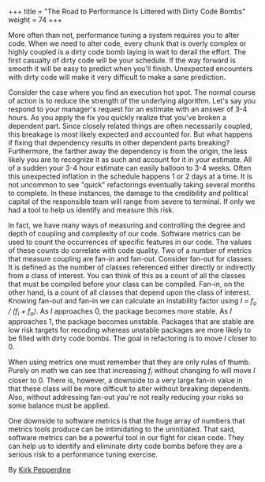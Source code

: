 +++
title = "The Road to Performance Is Littered with Dirty Code Bombs"
weight = 74
+++

More often than not, performance tuning a system requires you to alter code. When we need to alter code, every chunk that is overly complex or highly coupled is a dirty code bomb laying in wait to derail the effort. The first casualty of dirty code will be your schedule. If the way forward is smooth it will be easy to predict when you'll finish. Unexpected encounters with dirty code will make it very difficult to make a sane prediction.

Consider the case where you find an execution hot spot. The normal course of action is to reduce the strength of the underlying algorithm. Let's say you respond to your manager's request for an estimate with an answer of 3-4 hours. As you apply the fix you quickly realize that you've broken a dependent part. Since closely related things are often necessarily coupled, this breakage is most likely expected and accounted for. But what happens if fixing that dependency results in other dependent parts breaking? Furthermore, the farther away the dependency is from the origin, the less likely you are to recognize it as such and account for it in your estimate. All of a sudden your 3-4 hour estimate can easily balloon to 3-4 weeks. Often this unexpected inflation in the schedule happens 1 or 2 days at a time. It is not uncommon to see "quick" refactorings eventually taking several months to complete. In these instances, the damage to the credibility and political capital of the responsible team will range from severe to terminal. If only we had a tool to help us identify and measure this risk.

In fact, we have many ways of measuring and controlling the degree and depth of coupling and complexity of our code. Software metrics can be used to count the occurrences of specific features in our code. The values of these counts do correlate with code quality. Two of a number of metrics that measure coupling are fan-in and fan-out. Consider fan-out for classes: It is defined as the number of classes referenced either directly or indirectly from a class of interest. You can think of this as a count of all the classes that must be compiled before your class can be compiled. Fan-in, on the other hand, is a count of all classes that depend upon the class of interest. Knowing fan-out and fan-in we can calculate an instability factor using *I = f<sub>o</sub> / (f<sub>i</sub> + f<sub>o</sub>)*. As *I* approaches 0, the package becomes more stable. As *I* approaches 1, the package becomes unstable. Packages that are stable are low risk targets for recoding whereas unstable packages are more likely to be filled with dirty code bombs. The goal in refactoring is to move *I* closer to 0.

When using metrics one must remember that they are only rules of thumb. Purely on math we can see that increasing *f<sub>i</sub>* without changing fo will move *I* closer to 0. There is, however, a downside to a very large fan-in value in that these class will be more difficult to alter without breaking dependents. Also, without addressing fan-out you're not really reducing your risks so some balance must be applied.

One downside to software metrics is that the huge array of numbers that metrics tools produce can be intimidating to the uninitiated. That said, software metrics can be a powerful tool in our fight for clean code. They can help us to identify and eliminate dirty code bombs before they are a serious risk to a performance tuning exercise.

By [Kirk Pepperdine](http://programmer.97things.oreilly.com/wiki/index.php/Kirk_Pepperdine)
